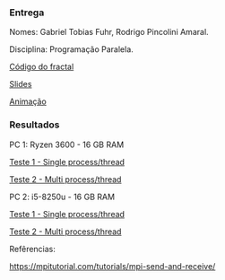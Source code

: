 ### Entrega

Nomes: Gabriel Tobias Fuhr, Rodrigo Pincolini Amaral.

Disciplina: Programação Paralela.

[Código do fractal](./fractal/fractalpar.cpp)

[Slides](https://docs.google.com/presentation/d/1Fhjc2r4pSo7sBj-PFXrjW8nbbUPct8aPmaZgaMDDgr4/edit?usp=sharing)

[Animação](https://drive.google.com/file/d/1kEjMAX3zOC9xHTP9UAHBesvnaCSTPiQe/view?usp=sharing)

### Resultados

PC 1: Ryzen 3600 - 16 GB RAM

[Teste 1 - Single process/thread](./fractal/results_1_1.csv)

[Teste 2 - Multi process/thread](./fractal/results_1_2.csv)

PC 2: i5-8250u - 16 GB RAM

[Teste 1 - Single process/thread](./fractal/results_2_1.csv)

[Teste 2 - Multi process/thread](./fractal/results_2_2.csv)

Refêrencias:

https://mpitutorial.com/tutorials/mpi-send-and-receive/
